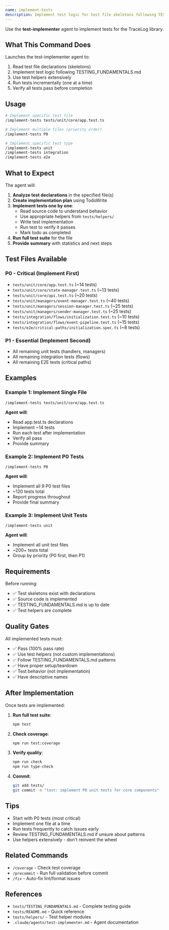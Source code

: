 ```yaml
---
name: implement-tests
description: Implement test logic for test file skeletons following TESTING_FUNDAMENTALS.md patterns
---
```


Use the **test-implementer** agent to implement tests for the TraceLog library.

## What This Command Does

Launches the test-implementer agent to:
1. Read test file declarations (skeletons)
2. Implement test logic following TESTING_FUNDAMENTALS.md
3. Use test helpers extensively
4. Run tests incrementally (one at a time)
5. Verify all tests pass before completion

## Usage

```bash
# Implement specific test file
/implement-tests tests/unit/core/app.test.ts

# Implement multiple files (priority order)
/implement-tests P0

# Implement specific test type
/implement-tests unit
/implement-tests integration
/implement-tests e2e
```

## What to Expect

The agent will:

1. **Analyze test declarations** in the specified file(s)
2. **Create implementation plan** using TodoWrite
3. **Implement tests one by one**:
   - Read source code to understand behavior
   - Use appropriate helpers from `tests/helpers/`
   - Write test implementation
   - Run test to verify it passes
   - Mark todo as completed
4. **Run full test suite** for the file
5. **Provide summary** with statistics and next steps

## Test Files Available

### P0 - Critical (Implement First)
- `tests/unit/core/app.test.ts` (~14 tests)
- `tests/unit/core/state-manager.test.ts` (~13 tests)
- `tests/unit/core/api.test.ts` (~20 tests)
- `tests/unit/managers/event-manager.test.ts` (~40 tests)
- `tests/unit/managers/session-manager.test.ts` (~25 tests)
- `tests/unit/managers/sender-manager.test.ts` (~25 tests)
- `tests/integration/flows/initialization.test.ts` (~10 tests)
- `tests/integration/flows/event-pipeline.test.ts` (~15 tests)
- `tests/e2e/critical-paths/initialization.spec.ts` (~8 tests)

### P1 - Essential (Implement Second)
- All remaining unit tests (handlers, managers)
- All remaining integration tests (flows)
- All remaining E2E tests (critical paths)

## Examples

### Example 1: Implement Single File
```
/implement-tests tests/unit/core/app.test.ts
```

**Agent will**:
- Read app.test.ts declarations
- Implement ~14 tests
- Run each test after implementation
- Verify all pass
- Provide summary

### Example 2: Implement P0 Tests
```
/implement-tests P0
```

**Agent will**:
- Implement all 9 P0 test files
- ~120 tests total
- Report progress throughout
- Provide final summary

### Example 3: Implement Unit Tests
```
/implement-tests unit
```

**Agent will**:
- Implement all unit test files
- ~200+ tests total
- Group by priority (P0 first, then P1)

## Requirements

Before running:
- ✅ Test skeletons exist with declarations
- ✅ Source code is implemented
- ✅ TESTING_FUNDAMENTALS.md is up to date
- ✅ Test helpers are complete

## Quality Gates

All implemented tests must:
- ✅ Pass (100% pass rate)
- ✅ Use test helpers (not custom implementations)
- ✅ Follow TESTING_FUNDAMENTALS.md patterns
- ✅ Have proper setup/teardown
- ✅ Test behavior (not implementation)
- ✅ Have descriptive names

## After Implementation

Once tests are implemented:

1. **Run full test suite**:
   ```bash
   npm test
   ```

2. **Check coverage**:
   ```bash
   npm run test:coverage
   ```

3. **Verify quality**:
   ```bash
   npm run check
   npm run type-check
   ```

4. **Commit**:
   ```bash
   git add tests/
   git commit -m "test: implement P0 unit tests for core components"
   ```

## Tips

- Start with P0 tests (most critical)
- Implement one file at a time
- Run tests frequently to catch issues early
- Review TESTING_FUNDAMENTALS.md if unsure about patterns
- Use helpers extensively - don't reinvent the wheel

## Related Commands

- `/coverage` - Check test coverage
- `/precommit` - Run full validation before commit
- `/fix` - Auto-fix lint/format issues

## References

- `tests/TESTING_FUNDAMENTALS.md` - Complete testing guide
- `tests/README.md` - Quick reference
- `tests/helpers/` - Test helper modules
- `.claude/agents/test-implementer.md` - Agent documentation
